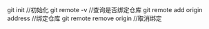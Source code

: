 git init
//初始化
git remote -v
//查询是否绑定仓库
git remote add origin address
//绑定仓库
git remote remove origin 
//取消绑定
